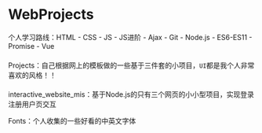 # WebProjects



个人学习路线：HTML - CSS - JS - JS进阶 - Ajax - Git - Node.js -  ES6-ES11 - Promise - Vue
####      
Projects：自己根据网上的模板做的一些基于三件套的小项目，`UI`都是我个人非常喜欢的风格！！
####     
interactive_website_mis：基于Node.js的只有三个网页的小小型项目，实现登录注册用户页交互



Fonts：个人收集的一些好看的中英文字体